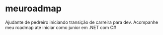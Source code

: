 # meuroadmap
Ajudante de pedreiro iniciando transição de carreira para dev. Acompanhe meu roadmap até iniciar como junior em .NET com C#

